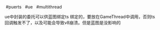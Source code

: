  #puerts   #ue   #multithread  

ue中封装的委托可以供蓝图绑定ts 绑定的，要放在GameThread中调用，否则ts 回调触发不了，以及可能会导致v8崩溃。但是蓝图是没影响的